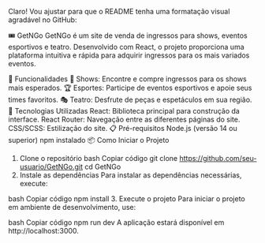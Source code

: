 
Claro! Vou ajustar para que o README tenha uma formatação visual agradável no GitHub:

🎟️ GetNGo
GetNGo é um site de venda de ingressos para shows, eventos esportivos e teatro. Desenvolvido com React, o projeto proporciona uma plataforma intuitiva e rápida para adquirir ingressos para os mais variados eventos.

📝 Funcionalidades
🕺 Shows: Encontre e compre ingressos para os shows mais esperados.
🏆 Esportes: Participe de eventos esportivos e apoie seus times favoritos.
🎭 Teatro: Desfrute de peças e espetáculos em sua região.
🚀 Tecnologias Utilizadas
React: Biblioteca principal para construção da interface.
React Router: Navegação entre as diferentes páginas do site.
CSS/SCSS: Estilização do site.
📋 Pré-requisitos
Node.js (versão 14 ou superior)
npm instalado
📦 Como Iniciar o Projeto
1. Clone o repositório
bash
Copiar código
git clone https://github.com/seu-usuario/GetNGo.git
cd GetNGo
2. Instale as dependências
Para instalar as dependências necessárias, execute:

bash
Copiar código
npm install
3. Execute o projeto
Para iniciar o projeto em ambiente de desenvolvimento, use:

bash
Copiar código
npm run dev
A aplicação estará disponível em http://localhost:3000.
